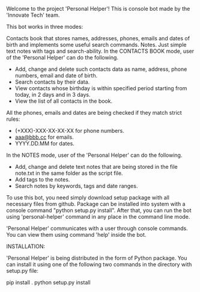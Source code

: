 Welcome to the project 'Personal Helper'! This is console bot made by the 'Innovate Tech' team.

This bot works in three modes:

Contacts book that stores names, addresses, phones, emails and dates of birth and implements some useful search commands.
Notes. Just simple text notes with tags and search-ability.
In the CONTACTS BOOK mode, user of the 'Personal Helper' can do the following.

- Add, change and delete such contacts data as name, address, phone numbers, email and date of birth.
- Search contacts by their data.
- View contacts whose birthday is within specified period starting from today, in 2 days and in 3 days.
- View the list of all contacts in the book.

All the phones, emails and dates are being checked if they match strict rules:
- (+XXX)-XXX-XX-XX-XX for phone numbers.
- aaa@bbb.cc for emails.
- YYYY.DD.MM for dates.

In the NOTES mode, user of the 'Personal Helper' can do the following.

- Add, change and delete text notes that are being stored in the file note.txt in the same folder
  as the script file.
- Add tags to the notes.
- Search notes by keywords, tags and date ranges.

To use this bot, you need simply download setup package with all necessary files from github. Package can be installed into system with a console command "python setup.py install". After that, you can run the bot using 'personal-helper' command in any place in the command line mode.

'Personal Helper' communicates with a user through console commands. You can view them using command 'help' inside the bot.


INSTALLATION:

'Personal Helper' is being distributed in the form of Python package. You can install it using one of the following two commands in the directory with setup.py file:

pip install .
python setup.py install